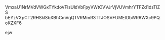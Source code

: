 VmxaU1NrMVdVWGxTYkdoVFlsUldVbFpyVWtOVVJrVjVUVmhrYTFZd1dsTlZS
bEYzVXpCT2RHSklSbXBhCmVqQTVRMmR3TTJOSVFUMEtDbWR6WXc9PQoKZXF6

ejw